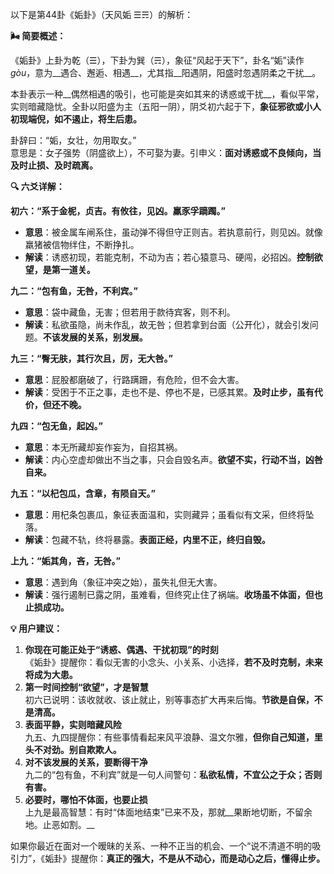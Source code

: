 以下是第44卦《姤卦》（天风姤 ☰☴）的解析：

__🌬 简要概述：__

《姤卦》上卦为乾（☰），下卦为巽（☴），象征“风起于天下”，卦名“姤”读作 *gòu*，意为__遇合、邂逅、相遇__，尤其指__阳遇阴，阳盛时忽遇阴柔之干扰__。

本卦表示一种__偶然相遇的吸引，也可能是突如其来的诱惑或干扰__，看似平常，实则暗藏隐忧。全卦以阳盛为主（五阳一阴），阴爻初六起于下，__象征邪欲或小人初现端倪，如不遏止，将生后患。__

卦辞曰：“姤，女壮，勿用取女。”  
意思是：女子强势（阴盛欲上），不可娶为妻。引申义：__面对诱惑或不良倾向，当及时止损、及时疏离。__

__🔍 六爻详解：__

__初六：“系于金柅，贞吉。有攸往，见凶。羸豕孚蹢躅。”__

- __意思__：被金属车闸系住，虽动弹不得但守正则吉。若执意前行，则见凶。就像羸猪被信物绊住，不断挣扎。
- __解读__：诱惑初现，若能克制，不动为吉；若心猿意马、硬闯，必招凶。__控制欲望，是第一道关。__

__九二：“包有鱼，无咎，不利宾。”__

- __意思__：袋中藏鱼，无害；但若用于款待宾客，则不利。
- __解读__：私欲虽隐，尚未作乱，故无咎；但若拿到台面（公开化），就会引发问题。__不该发展的关系，别发展。__

__九三：“臀无肤，其行次且，厉，无大咎。”__

- __意思__：屁股都磨破了，行路蹒跚，有危险，但不会大害。
- __解读__：受困于不正之事，走也不是、停也不是，已感其累。__及时止步，虽有代价，但还不晚。__

__九四：“包无鱼，起凶。”__

- __意思__：本无所藏却妄作妄为，自招其祸。
- __解读__：内心空虚却做出不当之事，只会自毁名声。__欲望不实，行动不当，凶咎自来。__

__九五：“以杞包瓜，含章，有陨自天。”__

- __意思__：用杞条包裹瓜，象征表面温和，实则藏异；虽看似有文采，但终将坠落。
- __解读__：包藏不轨，终将暴露。__表面正经，内里不正，终归自毁。__

__上九：“姤其角，吝，无咎。”__

- __意思__：遇到角（象征冲突之始），虽失礼但无大害。
- __解读__：强行遏制已露之阴，虽难看，但终究止住了祸端。__收场虽不体面，但也止损成功。__

__💡 用户建议：__

1. __你现在可能正处于“诱惑、偶遇、干扰初现”的时刻__  
《姤卦》提醒你：看似无害的小念头、小关系、小选择，__若不及时克制，未来将成为大患。__
2. __第一时间控制“欲望”，才是智慧__  
初六已说明：该收就收、该止就止，别等事态扩大再来后悔。__节欲是自保，不是清高。__
3. __表面平静，实则暗藏风险__  
九五、九四提醒你：有些事情看起来风平浪静、温文尔雅，__但你自己知道，里头不对劲。别自欺欺人。__
4. __对不该发展的关系，要断得干净__  
九二的“包有鱼，不利宾”就是一句人间警句：__私欲私情，不宜公之于众；否则有害。__
5. __必要时，哪怕不体面，也要止损__  
上九是最高智慧：有时“体面地结束”已来不及，那就__果断地切断，不留余地。止恶如割。__

如果你最近在面对一个暧昧的关系、一种不正当的机会、一个“说不清道不明的吸引力”，《姤卦》提醒你：__真正的强大，不是从不动心，而是动心之后，懂得止步。__

